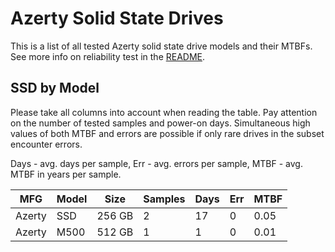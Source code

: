 Azerty Solid State Drives
=========================

This is a list of all tested Azerty solid state drive models and their MTBFs. See
more info on reliability test in the [README](https://github.com/linuxhw/SMART).

SSD by Model
------------

Please take all columns into account when reading the table. Pay attention on the
number of tested samples and power-on days. Simultaneous high values of both MTBF
and errors are possible if only rare drives in the subset encounter errors.

Days - avg. days per sample,
Err  - avg. errors per sample,
MTBF - avg. MTBF in years per sample.

| MFG       | Model              | Size   | Samples | Days  | Err   | MTBF |
|-----------|--------------------|--------|---------|-------|-------|------|
| Azerty    | SSD                | 256 GB | 2       | 17    | 0     | 0.05   |
| Azerty    | M500               | 512 GB | 1       | 1     | 0     | 0.01   |
